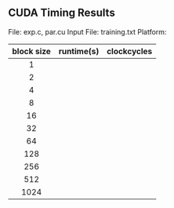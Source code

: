 ## CUDA Timing Results

File: exp.c, par.cu
Input File: training.txt
Platform: 

| block size | runtime(s)   | clockcycles  |
| :--------: | -----------: | -----------: |
| 1          |              |              |
| 2          |              |              |
| 4          |              |              |
| 8          |              |              |
| 16         |              |              |
| 32         |              |              |
| 64         |              |              |
| 128        |              |              |
| 256        |              |              |
| 512        |              |              |
| 1024       |              |              |

